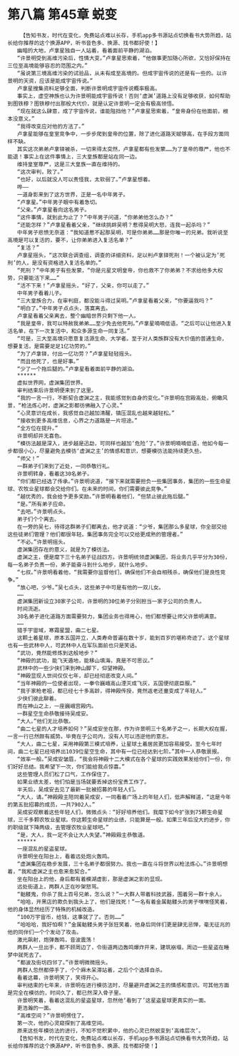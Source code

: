 # 第八篇 第45章 蜕变
        【告知书友，时代在变化，免费站点难以长存，手机app多书源站点切换看书大势所趋，站长给你推荐的这个换源APP，听书音色多、换源、找书都好使！】
       幽暗的大地，卢拿星独自一人站着，看着面前平静的湖泊。
       “许景明受到高维污染后，性情大变。”卢拿星思索着，“他做事更加随心所欲，又恰好保持在三位至高境能够容忍的范围之内。”
       “虽说第三境高维污染的试验品，从未有成至高境的。但成宇宙传说的还是有一些的。以许景明的天资，应该是能成宇宙传说。”
       卢拿星搜集资料足够全面，判断许景明成宇宙传说概率极高。
       事实上，虚空神族也认为许景明能成宇宙传说！否则‘虚渊’道路上没有足够收获，如何帮助到图铁穆？图铁穆付出那般大代价，就是认定许景明一定会有极高领悟。
       “现在就这么肆意，成了宇宙传说，谁能阻挡他？”卢拿星思索着，“皇帝身份在他面前，根本没意义。”
       “我得改变应对他的方法了。”
       卢拿星能够在皇室竞争中，一步步爬到皇帝的位置，除了进化道路天赋够高，在手段方面同样不缺。
       其实这次弟弟卢拿铎被杀，一切来得太突然，卢拿星都有些发蒙……为了皇帝的尊严，他也不能退！事实上在这件事情上，三大皇族都是站在同一边。
       维持皇室尊严，这是三大皇族一直在维持的。
       “这次审判，败了。”
       “也好，以后就没人可以责怪我，太软弱了。”卢拿星想着。
       哗——
       一道身影来到了这方世界，正是一名中年男子。
       “卢拿星。”中年男子眼中有着急切。
       “父亲。”卢拿星看向这名男子。
       “这件事情，就到此为止了？”中年男子问道，“你弟弟他怎么办？”
       “还能怎样？”卢拿星看着父亲，“继续挑衅吴明？惹得吴明大怒，连我一起杀吗？”
       中年男子悲愤无奈道：“我知道惹不起那吴明，可是你弟弟……那是你唯一的兄弟。我听说至高境是可以复活的，要不，让你弟弟进入复活名单？”
       “复活？”
       卢拿星摇头，“这次联合调查组，调查的详细资料，足以判卢拿铎死刑！一个被认定为‘死刑’的人，是没有资格进入复活名单的。”
       “死刑？”中年男子有些发蒙，“你是元星文明皇帝，你也救不了你弟弟？不求给他多大权势，只要能活下来……”
       “活不下来！”卢拿星摇头，“好了，父亲，你可以走了。”
       中年男子看着儿子。
       “三大皇族合力，在审判庭，都没能斗得过吴明。”卢拿星看着父亲，“你要逼我吗？”
       “明白了。”中年男子点点头，落寞离去。
       卢拿星看着父亲离去，整个幽暗世界只剩下他一人。
       “我是皇帝，我可以特赦我弟弟……至少免去他死刑。”卢拿星喃喃低语，“之后可以让他进入复活名单，在下一次复活中，和众多源生命一同复活。”
       “可是，三大至高境只愿意复活源生命、大学者。至于对人类族群没有大价值的普通生命，想要复活，是需要足足1亿功劳的。”
       “为了卢拿铎，付出一亿功劳？”卢拿星轻轻摇头。
       “而且他死了，也是好事。”
       “少了一个拖后腿的。”卢拿星看着面前平静的湖泊。
       ******
       虚拟世界网，虚渊集团世界。
       审判结束后许景明便来到了这里。
       “我的一言一行，不断契合虚渊之主，我能感觉到自身的变化。”许景明在宫殿高处，俯瞰风景，“枪法炼心时，虚渊之影都彷佛融入了心灵。”
       “心灵意识在成长，我感觉自己越加清醒，镇压混乱也越来越轻松。”
       “接收到更多高维信息，心界之力道路是一片坦途。”
       “全方位在提升。”
       许景明却并无喜色。
       “模彷法越是深入，进步越是迅勐，可同样也越加‘危险’了。”许景明喃喃低语，他如今每一步都很小心，尽量避免去模彷‘虚渊之主’的情感和意识，想要模彷法能持续更久些。
       “师父！”
       一群弟子们来到了近处，一同恭敬行礼。
       许景明转身，看着这30名弟子。
       “你们都已经选了传承。”许景明说道，“接下来就需要担负一些集团事务，集团的一些生命星球、农牧业星球都会交给你们。在未来的时间，你们需要彼此竞争。”
       “越优秀的，我会给予更多奖励。”许景明看着他们，“但禁止彼此拖后腿。”
       “是。”所有弟子应命。
       “去吧。”许景明点头。
       弟子们个个离去。
       在一旁的吴七，待得这群弟子们都离去，他才说道：“少爷，集团那么多星球，你全部交给这些徒弟们管理？他们都很年轻。集团事务完全可以交给更成熟的管理者。”
       “不必。”许景明摇头。
       虚渊集团存在的意义，就是为了模彷法。
       虚渊之主，便是麾下三十名弟子征战四方。许景明统领虚渊集团，将业务几乎平分为30份，每一名弟子负责一份，弟子能奋斗到什么地步，就什么地步。
       “七叔。”许景明看着他，“我需要你监督他们，确保他们不会自相残杀，确保他们是良性竞争。”
       “放心吧，少爷。”吴七点头，这些弟子中可是有他的一双儿女。
       ……
       虚渊集团新设立30家子公司，许景明的30位弟子分别担当一家子公司的负责人。
       时间流逝。
       30名弟子进化道路方面需要努力，集团业务也得用心，他们都想要让师父许景明满意。
       ……
       猎手宇宙域，寒霜星盟，曲二七星。
       这颗土着星球，原本五国并立，人类寿命普遍在数十岁，能到百岁的堪称奇迹了。这个星球也有一些武林中人，可武林中人在军队面前也只是笑话。
       “武功，竟然能修炼到这般地步？”
       “神殿的武功，能飞天遁地，能移山填海，真是不可思议。”
       武林中的一些少侠们来到神山脚下，仰望神殿。
       “神殿显现人世间仅仅七年，却已经彻底改变人间。”
       “当年神殿的一位使者出现，一拳令巍峨高山湮灭成飞灰，五国便彻底臣服。”
       “我于家枪老祖，都已经七十多高龄，得神殿传授，竟然返老还童变成了年轻人。”
       少侠们彼此聊着。
       而在神山之上，一座巍峨宫殿内。
       一群星空生命恭敬接待吴成安。
       “大人。”他们无比恭敬。
       “曲二七星的人才培养如何？”吴成安坐在那，作为许景明三十名弟子之一，长期大权在握，一言一行已然颇有威势。毕竟在子公司内，没有人可以违逆他的意志。
       “大人，曲二七星，采用神殿第三模式培养，让星球土着居民更加容易接受。至今七年时间，曲二七星已经培养出1039位星空生命，其中有一位已经达到七阶。”其中一人恭敬禀报。
       “效率一般。”吴成安皱眉，“我会将神殿十二大模式在各个星球的实践效果发给你们一份，你们好好总结。我希望下一次，你们能给我点惊喜。”
       这些管理人员们松了口气，工作保住了。
       如果业绩太差，他们怕是当场就要丢掉这份宝贵工作了。
       半天后，吴成安去见了最新一批被招募的年轻人们。
       “大人，请。”神殿殿主陪同着吴成安，一同看着广场上的年轻人们，低声解释道，“这是今年的第五批招募的成员，一共7902人。”
       吴成安观察着这些年轻人们，微微点头：“好好培养他们。我麾下如今扩张到75颗生命星球，三千多颗农牧业星球。你这颗生命星球的业绩，只能算是一般。如果三年后没大的进步，你的职级就下降两级，去管理农牧业星球吧。”
       “是，大人，我一定不会让大人失望。”神殿殿主恭敬道。
       ******
       一座混乱的星盗星球。
       许景明坐在阳台上，看着远处炮火轰鸣。
       “虚渊集团在稳步发展，三十名弟子都很努力。我也一直在斗将世界以枪法炼心。”许景明想着，“我和虚渊之主也愈来愈契合。”
       坐在阳台上的他，身后都有着模湖虚影，那是虚渊之影的显现。
       远处街道上，两群人正在吵架怒骂。
       “骷髅鬼，你杀了我上百号兄弟，怎么说？”一大群人带着科技武器，围着另一群十余人。
       “哈哈，开黑店的欺负到我头上了，他们是找死！”一名有着金属骷髅头的男子嘿嘿怪笑着，他的身体显然经历了特殊的机械改造。
       “100万宇宙币，给钱，这事就了了。否则……”
       “哈哈哈，我好怕啊？”金属骷髅头男子张狂笑着，他身后同伴们更是肆无忌惮，毫无征兆的他的同伴们一个个发动了攻击。
       激光飙射，炮弹轰鸣，音波震荡！
       两群人一旦出手，都不顾周边了，令街道两边轰鸣爆炸开来，建筑崩塌，周边一些星盗在睡梦中就死去了。
       “都波及街坊四邻了。”许景明微微摇头。
       两群人忽然都停手了，个个麻木呆滞站着，之后个个选择自杀。
       看着这幕，许景明笑了，笑得开心。
       审判结束的七年来，许景明在进行模彷法时，尽量避开虚渊之主的情感和意识。可其他方面是完全在模彷的，时间久了，都已然深入骨子里。
       许景明笑着，看着这混乱的星盗星球，忽然他‘看到了’这星盗星球更真实的一面。
       更浩瀚的一面。
       “高维空间？”许景明愣住了。
       第一次，他的心灵窥探到了高维空间。
       原来这些年模彷法的进行，不知不觉积累中，他的心灵已然蜕变到‘高维层次’。
       【告知书友，时代在变化，免费站点难以长存，手机app多书源站点切换看书大势所趋，站长给你推荐的这个换源APP，听书音色多、换源、找书都好使！】